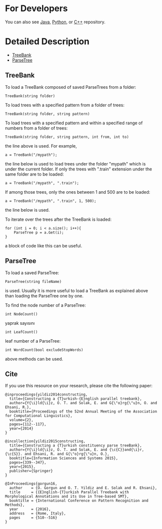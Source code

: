 For Developers
============

You can also see [Java](https://github.com/starlangsoftware/ParseTree), [Python](https://github.com/starlangsoftware/ParseTree-Py), or [C++](https://github.com/starlangsoftware/ParseTree-CPP) repository.

Detailed Description
============

+ [TreeBank](#treebank)
+ [ParseTree](#parsetree)

## TreeBank

To load a TreeBank composed of saved ParseTrees from a folder:

	TreeBank(string folder)

To load trees with a specified pattern from a folder of trees: 

	TreeBank(string folder, string pattern)
	
To load trees with a specified pattern and within a specified range of numbers from a folder of trees:

	TreeBank(string folder, string pattern, int from, int to)
	
the line above is used. For example,

	a = TreeBank("/mypath");

the line below is used to load trees under the folder "mypath" which is under the current folder. If only the trees with ".train" extension under the same folder are to be loaded:

	a = TreeBank("/mypath", ".train");

If among those trees, only the ones between 1 and 500 are to be loaded:

	a = TreeBank("/mypath", ".train", 1, 500);

the line below is used. 

To iterate over the trees after the TreeBank is loaded:

	for (int i = 0; i < a.size(); i++){
		ParseTree p = a.Get(i);
	}
	
a block of code like this can be useful.

## ParseTree

To load a saved ParseTree:

	ParseTree(string fileName)
	
is used. Usually it is more useful to load a TreeBank as explained above than loading the ParseTree one by one.

To find the node number of a ParseTree:

	int NodeCount()
	
yaprak sayısını 

	int LeafCount()
	
leaf number of a ParseTree:

	int WordCount(bool excludeStopWords)
	
above methods can be used.

## Cite
If you use this resource on your research, please cite the following paper: 

```
@inproceedings{yildiz2014constructing,
  title={Constructing a {T}urkish-{E}nglish parallel treebank},
  author={Y{\i}ld{\i}z, O. T. and Solak, E. and G{\"o}rg{\"u}n, O. and Ehsani, R.},
  booktitle={Proceedings of the 52nd Annual Meeting of the Association for Computational Linguistics},
  volume={2},
  pages={112--117},
  year={2014}
}

@incollection{yildiz2015constructing,
  title={Constructing a {T}urkish constituency parse treeBank},
  author={Y{\i}ld{\i}z, O. T. and Solak, E. and {\c{C}}and{\i}r, {\c{S}}. and Ehsani, R. and G{\"o}rg{\"u}n, O.},
  booktitle={Information Sciences and Systems 2015},
  pages={339--347},
  year={2015},
  publisher={Springer}
}

@InProceedings{gorgun16,
  author    = {O. Gorgun and O. T. Yildiz and E. Solak and R. Ehsani},
  title     = {{E}nglish-{T}urkish Parallel Treebank with Morphological Annotations and its Use in Tree-based SMT},
  booktitle = {International Conference on Pattern Recognition and Methods},
  year      = {2016},
  address   = {Rome, Italy},
  pages     = {510--516}
}
